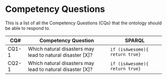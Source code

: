# Competency Questions

This is a list of all the Competency Questions (CQs) that the ontology should be able to respond to.

CQ# | Competency Question | SPARQL
--- | ------------------- | ------
CQ1-1 | Which natural disasters may lead to natural disaster [X]? | `if (isAwesome){  return true}`
CQ2-1 | Which natural disasters may lead to natural disaster [X]? | `if (isAwesome){  return true}`

